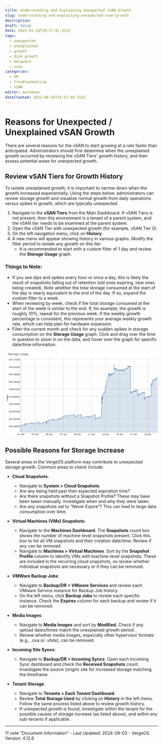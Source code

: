 ```yaml
---
title: Understanding and Explaining Unexpected vSAN Growth
slug: understanding-and-explaining-unexpected-vsan-growth
description: 
draft: false
date: 2023-01-24T19:17:41.331Z
tags:
  - unexpected
  - unexplained
  - growth
  - disk growth
  - maleware
  - vsan
categories:
  - VM
  - Troubleshooting
  - vSAN
editor: markdown
dateCreated: 2022-08-26T14:57:49.753Z
---
```


# Reasons for Unexpected / Unexplained vSAN Growth

There are several reasons for the vSAN to start growing at a rate faster than anticipated. Administrators should first determine when the unexplained growth occurred by reviewing the vSAN Tiers' growth history, and then assess potential areas for unexpected growth.

## Review vSAN Tiers for Growth History

To isolate unexplained growth, it is important to narrow down when the growth increased exponentially. Using the steps below, administrators can review storage growth and visualize normal growth from daily operations versus spikes in growth, which are typically unexpected.

1. Navigate to the **vSAN Tiers** from the Main Dashboard. If vSAN Tiers is not present, then this environment is a tenant of a parent system, and the vSAN tier needs to be examined at the parent system.
2. Open the vSAN Tier with unexpected growth (for example, vSAN Tier 0).
3. On the left navigation menu, click on **History**.
4. A new menu will appear showing history in various graphs. Modify the filter period to isolate any growth on this tier.
   - It is recommended to start with a custom filter of 1 day and review the **Storage Usage** graph.

### Things to Note:

- If you see dips and spikes every hour or once a day, this is likely the result of snapshots falling out of retention (old ones expiring, new ones being created). Note whether the total storage consumed at the start of the day is nearly equivalent to the end of the day. If so, expand the custom filter to a week.
- When reviewing by week, check if the total storage consumed at the start of the week is similar to the end. If, for example, the growth is roughly 10%, repeat for the previous week. If the weekly growth percentage is consistent, this represents your average weekly growth rate, which can help plan for hardware expansion.
- Filter the current month and check for any sudden spikes in storage consumption on the **Storage Usage** graph. Click and drag over the time in question to zoom in on the data, and hover over the graph for specific date/time information.

![vsan_unexpected_growth.png](/public/vsan_unexpected_growth.png)

## Possible Reasons for Storage Increase

Several areas in the VergeOS platform may contribute to unexpected storage growth. Common areas to check include:

- **Cloud Snapshots**:
  - Navigate to **System > Cloud Snapshots**.
  - Are any being held past their expected expiration time?
  - Are there snapshots without a Snapshot Profile? These may have been taken manually. Investigate when and why they were taken.
  - Are any snapshots set to "Never Expire"? This can lead to large data consumption over time.
  
- **Virtual Machines (VMs) Snapshots**:
  - Navigate to the **Machines Dashboard**. The **Snapshots** count box shows the number of machine-level snapshots present. Click this box to list all VM snapshots and their creation date/time. Review if any can be removed.
  - Navigate to **Machines > Virtual Machines**. Sort by the **Snapshot Profile** column to identify VMs with machine-level snapshots. These are included in the recurring cloud snapshots, so review whether individual snapshots are necessary or if they can be removed.

- **VMWare Backup Jobs**:
  - Navigate to **Backup/DR > VMware Services** and review each VMware Service instance for Backup Job history.
  - On the left menu, click **Backup Jobs** to review each specific instance. Check the **Expires** column for each backup and review if it can be removed.

- **Media Images**:
  - Navigate to **Media Images** and sort by **Modified**. Check if any upload dates/times match the unexplained growth period.
  - Review whether media images, especially other hypervisor formats (e.g., .ova or .vhdx), can be removed.

- **Incoming Site Syncs**:
  - Navigate to **Backup/DR > Incoming Syncs**. Open each Incoming Sync dashboard and check the **Received Snapshots** count. Investigate the source (origin) site for increased storage matching the timeframe.

- **Tenant Storage**:
  - Navigate to **Tenants > Each Tenant Dashboard**.
  - Review **Total Storage Used** by clicking on **History** in the left menu. Follow the same process listed above to review growth history.
  - If unexpected growth is found, investigate within the tenant for the possible causes of storage increase (as listed above), and within any sub-tenants if applicable.

---

!!! note "Document Information"
    - Last Updated: 2024-09-03
    - VergeOS Version: 4.12.6
